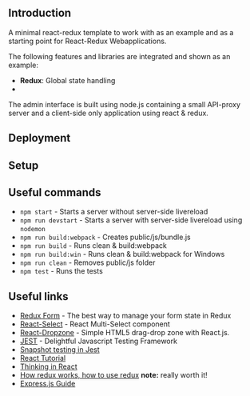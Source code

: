## Introduction
A minimal react-redux template to work with as an example
 and as a starting point for React-Redux Webapplications.

The following features and libraries are integrated and shown as an example:

- **Redux**: Global state handling
- 
The admin interface is built using node.js containing a small API-proxy server and a client-side only application using react & redux.

## Deployment

## Setup

## Useful commands

- `npm start` - Starts a server without server-side livereload
- `npm run devstart` - Starts a server with server-side livereload using `nodemon`
- `npm run build:webpack` - Creates public/js/bundle.js
- `npm run build` - Runs clean & build:webpack
- `npm run build:win` - Runs clean & build:webpack for Windows
- `npm run clean` - Removes public/js folder
- `npm test` - Runs the tests

## Useful links

- [Redux Form](https://redux-form.com/8.1.0/) - The best way to manage your form state in Redux  
- [React-Select](https://github.com/JedWatson/react-select) - React Multi-Select component  
- [React-Dropzone](https://github.com/react-dropzone/react-dropzone) - Simple HTML5 drag-drop zone with React.js. 
- [JEST](https://jestjs.io/) - Delightful Javascript Testing Framework
- [Snapshot testing in Jest](https://jestjs.io/docs/en/snapshot-testing)
- [React Tutorial](https://facebook.github.io/react/docs/tutorial.html)
- [Thinking in React](https://facebook.github.io/react/docs/thinking-in-react.html)
- [How redux works, how to use redux](https://egghead.io/lessons/javascript-redux-the-single-immutable-state-tree?series=getting-started-with-redux) **note:** really worth it!
- [Express.js Guide](http://expressjs.com/en/guide/routing.html)

